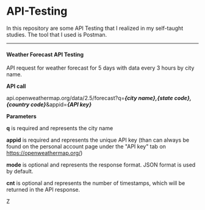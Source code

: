 # API-Testing
In this repository are some API Testing that I realized in my self-taught studies. The tool that I used is Postman.

----
#### Weather Forecast API Testing
API request for weather forecast for 5 days with data every 3 hours by city name.

**API call**

api.openweathermap.org/data/2.5/forecast?q=***{city name},{state code},{country code}***&appid=***{API key}***

**Parameters**

**q** is required and represents the city name

**appid** is required and represents the unique API key (than can always be found on the personal account page under the "API key" tab on https://openweathermap.org/)

**mode** is optional and represents the response format. JSON format is used by default.

**cnt** is optional and represents the number of timestamps, which will be returned in the API response.

Z

